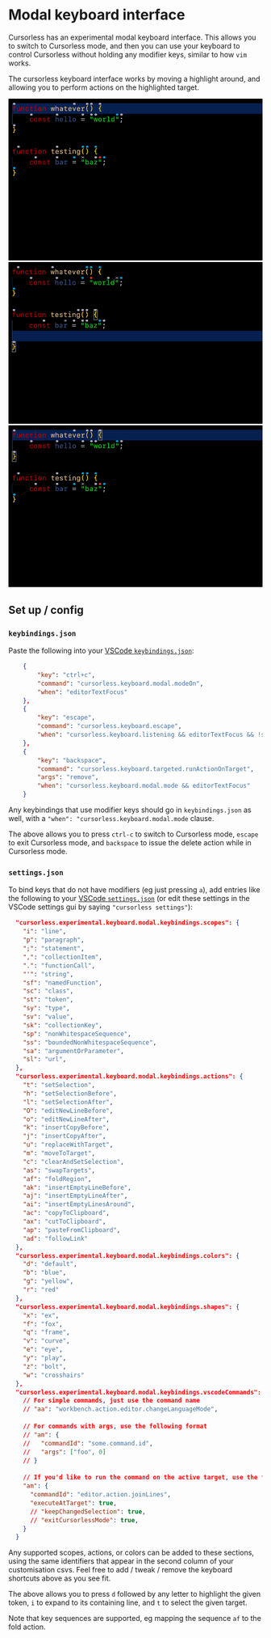 # Modal keyboard interface

Cursorless has an experimental modal keyboard interface. This allows you to switch to Cursorless mode, and then you can use your keyboard to control Cursorless without holding any modifier keys, similar to how `vim` works.

The cursorless keyboard interface works by moving a highlight around, and allowing you to perform actions on the highlighted target.

![Delete demo](images/keyboardDelete.gif)
![Bring demo](images/keyboardBring.gif)
![Pour demo](images/keyboardPour.gif)

## Set up / config

### `keybindings.json`

Paste the following into your [VSCode `keybindings.json`](https://code.visualstudio.com/docs/getstarted/keybindings#_advanced-customization):

```json
    {
        "key": "ctrl+c",
        "command": "cursorless.keyboard.modal.modeOn",
        "when": "editorTextFocus"
    },
    {
        "key": "escape",
        "command": "cursorless.keyboard.escape",
        "when": "cursorless.keyboard.listening && editorTextFocus && !suggestWidgetMultipleSuggestions && !suggestWidgetVisible"
    },
    {
        "key": "backspace",
        "command": "cursorless.keyboard.targeted.runActionOnTarget",
        "args": "remove",
        "when": "cursorless.keyboard.modal.mode && editorTextFocus"
    }
```

Any keybindings that use modifier keys should go in `keybindings.json` as well, with a `"when": "cursorless.keyboard.modal.mode` clause.

The above allows you to press `ctrl-c` to switch to Cursorless mode, `escape` to exit Cursorless mode, and `backspace` to issue the delete action while in Cursorless mode.

### `settings.json`

To bind keys that do not have modifiers (eg just pressing `a`), add entries like the following to your [VSCode `settings.json`](https://code.visualstudio.com/docs/getstarted/settings#_settingsjson) (or edit these settings in the VSCode settings gui by saying `"cursorless settings"`):

```json
  "cursorless.experimental.keyboard.modal.keybindings.scopes": {
    "i": "line",
    "p": "paragraph",
    ";": "statement",
    ",": "collectionItem",
    ".": "functionCall",
    "'": "string",
    "sf": "namedFunction",
    "sc": "class",
    "st": "token",
    "sy": "type",
    "sv": "value",
    "sk": "collectionKey",
    "sp": "nonWhitespaceSequence",
    "ss": "boundedNonWhitespaceSequence",
    "sa": "argumentOrParameter",
    "sl": "url",
  },
  "cursorless.experimental.keyboard.modal.keybindings.actions": {
    "t": "setSelection",
    "h": "setSelectionBefore",
    "l": "setSelectionAfter",
    "O": "editNewLineBefore",
    "o": "editNewLineAfter",
    "k": "insertCopyBefore",
    "j": "insertCopyAfter",
    "u": "replaceWithTarget",
    "m": "moveToTarget",
    "c": "clearAndSetSelection",
    "as": "swapTargets",
    "af": "foldRegion",
    "ak": "insertEmptyLineBefore",
    "aj": "insertEmptyLineAfter",
    "ai": "insertEmptyLinesAround",
    "ac": "copyToClipboard",
    "ax": "cutToClipboard",
    "ap": "pasteFromClipboard",
    "ad": "followLink"
  },
  "cursorless.experimental.keyboard.modal.keybindings.colors": {
    "d": "default",
    "b": "blue",
    "g": "yellow",
    "r": "red"
  },
  "cursorless.experimental.keyboard.modal.keybindings.shapes": {
    "x": "ex",
    "f": "fox",
    "q": "frame",
    "v": "curve",
    "e": "eye",
    "y": "play",
    "z": "bolt",
    "w": "crosshairs"
  },
  "cursorless.experimental.keyboard.modal.keybindings.vscodeCommands": {
    // For simple commands, just use the command name
    // "aa": "workbench.action.editor.changeLanguageMode",

    // For commands with args, use the following format
    // "am": {
    //   "commandId": "some.command.id",
    //   "args": ["foo", 0]
    // }

    // If you'd like to run the command on the active target, use the following format
    "am": {
      "commandId": "editor.action.joinLines",
      "executeAtTarget": true,
      // "keepChangedSelection": true,
      // "exitCursorlessMode": true,
    }
  }
```

Any supported scopes, actions, or colors can be added to these sections, using the same identifiers that appear in the second column of your customisation csvs. Feel free to add / tweak / remove the keyboard shortcuts above as you see fit.

The above allows you to press `d` followed by any letter to highlight the given token, `i` to expand to its containing line, and `t` to select the given target.

Note that key sequences are supported, eg mapping the sequence `af` to the fold action.
